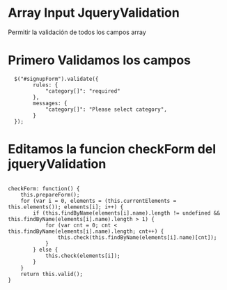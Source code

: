 # Array Input JqueryValidation
Permitir la validación de todos los campos array

# Primero Validamos los campos

```
  $("#signupForm").validate({
        rules: {
            "category[]": "required"
        },
        messages: {
            "category[]": "Please select category",
        }
  });
```

# Editamos la funcion checkForm del jqueryValidation

```

checkForm: function() {
    this.prepareForm();
    for (var i = 0, elements = (this.currentElements = this.elements()); elements[i]; i++) {
        if (this.findByName(elements[i].name).length != undefined && this.findByName(elements[i].name).length > 1) {
            for (var cnt = 0; cnt < this.findByName(elements[i].name).length; cnt++) {
                this.check(this.findByName(elements[i].name)[cnt]);
            }
        } else {
            this.check(elements[i]);
        }
    }
    return this.valid();
}

```

